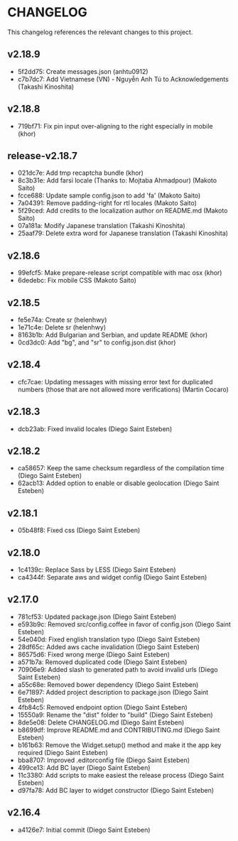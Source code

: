 CHANGELOG
=========

This changelog references the relevant changes to this project.

v2.18.9
-------

 * 5f2dd75: Create messages.json (anhtu0912)
 * c7b7dc7: Add Vietnamese (VN) - Nguyễn Anh Tú to Acknowledgements (Takashi Kinoshita)

v2.18.8
-------

 * 719bf71: Fix pin input over-aligning to the right especially in mobile (khor)

release-v2.18.7
---------------

 * 021dc7e: Add tmp recaptcha bundle (khor)
 * 8c3b31e: Add farsi locale (Thanks to: Mojtaba Ahmadpour) (Makoto Saito)
 * fcce688: Update sample config.json to add 'fa' (Makoto Saito)
 * 7a04391: Remove padding-right for rtl locales (Makoto Saito)
 * 5f29ced: Add credits to the localization author on README.md (Makoto Saito)
 * 07a181a:   Modify Japanese translation (Takashi Kinoshita)
 * 25aaf79:   Delete extra word for Japanese translation (Takashi Kinoshita)

v2.18.6
-------

 * 99efcf5: Make prepare-release script compatible with mac osx (khor)
 * 6dedebc: Fix mobile CSS (Makoto Saito)

v2.18.5
-------

 * fe5e74a: Create sr (helenhwy)
 * 1e71c4e: Delete sr (helenhwy)
 * 8163b1b: Add Bulgarian and Serbian, and update README (khor)
 * 0cd3dc0: Add "bg", and "sr" to config.json.dist (khor)

v2.18.4
-------

 * cfc7cae: Updating messages with missing error text for duplicated numbers (those that are not allowed more verifications) (Martin Cocaro)

v2.18.3
-------

 * dcb23ab: Fixed invalid locales (Diego Saint Esteben)

v2.18.2
-------

 * ca58657: Keep the same checksum regardless of the compilation time (Diego Saint Esteben)
 * 62acb13: Added option to enable or disable geolocation (Diego Saint Esteben)

v2.18.1
-------

 * 05b48f8: Fixed css (Diego Saint Esteben)

v2.18.0
-------

 * 1c4139c: Replace Sass by LESS (Diego Saint Esteben)
 * ca4344f: Separate aws and widget config (Diego Saint Esteben)

v2.17.0
-------

 * 781cf53: Updated package.json (Diego Saint Esteben)
 * e593b9c: Removed src/config.coffee in favor of config.json (Diego Saint Esteben)
 * 54e040d: Fixed english translation typo (Diego Saint Esteben)
 * 28df65c: Added aws cache invalidation (Diego Saint Esteben)
 * 86575d6: Fixed wrong merge (Diego Saint Esteben)
 * a571b7a: Removed duplicated code (Diego Saint Esteben)
 * 70906e9: Added slash to generated path to avoid invalid urls (Diego Saint Esteben)
 * a55c68e: Removed bower dependency (Diego Saint Esteben)
 * 6e71897: Added project description to package.json (Diego Saint Esteben)
 * 4fb84c5: Removed endpoint option (Diego Saint Esteben)
 * 15550a9: Rename the "dist" folder to "build" (Diego Saint Esteben)
 * 8de5e08: Delete CHANGELOG.md (Diego Saint Esteben)
 * b8699df: Improve README.md and CONTRIBUTING.md (Diego Saint Esteben)
 * b161b63: Remove the Widget.setup() method and make it the app key required (Diego Saint Esteben)
 * bba8707: Improved .editorconfig file (Diego Saint Esteben)
 * 499ce13: Add BC layer (Diego Saint Esteben)
 * 11c3380: Add scripts to make easiest the release process (Diego Saint Esteben)
 * d97fa78: Add BC layer to widget constructor (Diego Saint Esteben)

v2.16.4
-------

 * a4126e7: Initial commit (Diego Saint Esteben)
